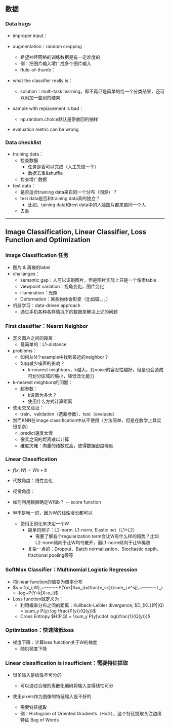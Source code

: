 ## 数据

### Data bugs

- improper input：

- augmentation：random cropping

  - 希望神经网络的训练数据是有一定难度的
  - 例：把图片输入增广成多个图片输入
  - Rule-of-thumb：

- what the classifier really is：

  - solution：multi-task learning，即不再只是简单的给一个分类结果，还可以附加一些别的结果

- sample with replacement is bad：

  - np.random.choice默认是带放回的抽样

- evaluation metric can be wrong

### Data checklist

- training data：
  - 检查数据
    - 任务是否可以完成（人工先做一下）
    - 数据去重&shuffle
  - 检查增广数据
- test data：
  - 是否适合training data来自同一个分布（同源）？
  - test data是否和training data真的独立？
    - 比如，taining data和test data中的人脸图片都来自同一个人
  - 去重

------



## Image Classification, Linear Classifier, Loss Function and Optimization

### Image Classification 任务

- 图片 & 离散的label
- challanges：
  - semantic gap：人可以识别图片，但是图片实际上只是一个像素table
  - viewpoint variation：视角变化，图片变化
  - illumination：光照
  - Deformation：某些物体会形变（比如猫。。。）
- 机器学习：data-driven approach
  - 通过手机各种各样情况下的数据来解决上述的问题

### First classifier：Nearst Neighbor

- 定义图片之间的距离：
  - 最简单的：L1-distance
- problems：
  - 如何从N个example中找到最近的neighbor？
  - 如何减少噪声的影响？
    - k-nearest neighbors，k越大，对noise的容忍性越好，但是也会造成可划分区域的缩小，降低泛化能力
- k-nearest neighbors的问题：
  - 超参数：
    - k设置为多大？
    - 使用什么方式计算距离
- 使用交叉验证：
  - train、validation（选超参数）、test（evaluate）
- 然而KNN在image classification中从不使用（方法简单，但是在数学上其实很复杂）
  - predict速度太慢
  - 像素之间的距离难以计算
  - 维度灾难：向量的维数过高，使得数据密度降低
### Linear Classification
- $f(x, W) = Wx + b$
- 代数角度：线性变化
- 视觉角度：
- 如何利用数据确定W和b？ -- score function
- W不是唯一的，因为W的线性增长都可以

  - 使用正则化来决定一个W
    - 简单的例子：L2-norm, L1-norm, Elastic net（L1+L2）
      - 需要了解各个regularization term会让W有什么样的趋势？比如L2-norm倾向于让W均匀散开，而L1-norm倾向于让W稀疏
    - 复杂一点的：Dropout、Batch normalization、Stochastic depth、fractional pooling等等

### SoftMax Classifier：Multinomial Logistic Regression

- 将linear function的值变为概率分布
- $s = f(x_i;W),~~~~~~P(Y=k|X=x_i)=\frac{e_sk}{\sum_j e^sj},~~~~~~L_i = -log~P(Y=k|X=x_i)$
- Loss function就定义为：
  - 利用概率分布之间的距离：Kullback-Leibler divergence,  $D_{KL}(P||Q) = \sum_y P(y) log \frac{P(y)}{Q(y)}​$
  - Cross Entropy   $H(P,Q) = \sum_y P(y)\cdot log(\frac{1}{Q(y)})$

### Optimization：快速降低loss

- 梯度下降：计算loss function关于W的梯度
  - 随机梯度下降
### Linear classification is insufficient：需要特征提取
- 很多输入是线性不可分的
  - 可以通过合理的离散化编码将输入变得线性可分

- 使用pixels作为图像的特征输入是不好的
  - 需要特征提取
  - 例：Histogram of Oriented Gradients（HoG），这个特征提取关注边缘特征
           Bag of Words
